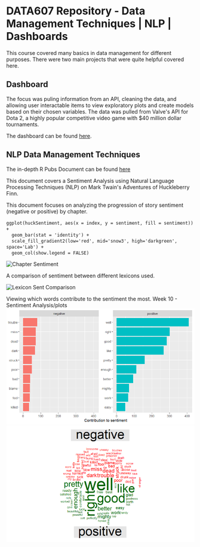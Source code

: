 # DATA607 Repository - Data Management Techniques | NLP | Dashboards
This course covered many basics in data management for different purposes. There were two main projects that were quite helpful covered here.

## Dashboard
The focus was puling information from an API, cleaning the data, and allowing user interactable items to view exploratory plots and create models based on their chosen variables. The data was pulled from Valve's API for Dota 2, a highly popular competitive video game with $40 million dollar tournaments.

The dashboard can be found [here](https://hhl7f9-daniel-craig.shinyapps.io/Predicting_Wins_Classification/).

## NLP Data Management Techniques

The in-depth R Pubs Document can be found [here](https://rpubs.com/devcraig/1023099)

This document covers a Sentiment Analysis using Natural Language Processing Techniques (NLP) on Mark Twain's Adventures of Huckleberry Finn.

This document focuses on analyzing the progression of story sentiment (negative or positive) by chapter.

```{r}
ggplot(huckSentiment, aes(x = index, y = sentiment, fill = sentiment)) +
  geom_bar(stat = 'identity') +
  scale_fill_gradient2(low='red', mid='snow3', high='darkgreen', space='Lab') +
  geom_col(show.legend = FALSE)
```

![Chapter Sentiment](Week_10_Sentiment_Analysisplots/chap_sent.png)

A comparison of sentiment between different lexicons used.

![Lexicon Sent Comparison](Week_10_Sentiment_Analysisplots/lexicon_sent_comp.png)

Viewing which words contribute to the sentiment the most.
Week 10 - Sentiment Analysis/plots
![Word Count](Week_10_Sentiment_Analysis/plots/sent_count.png)
![Word Cloud](Week_10_Sentiment_Analysis/plots/pogneg_wordcloud.png)
